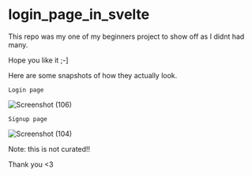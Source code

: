# login_page_in_svelte

This repo was my one of my beginners project to show off as I didnt had many.

Hope you like it ;-]

Here are some snapshots of how they actually look.

    Login page
   ![Screenshot (106)](https://user-images.githubusercontent.com/71930013/134778904-a3fd8329-a7d2-405a-8e2a-f7cd930aefaf.png)
    
    
    Signup page
   ![Screenshot (104)](https://user-images.githubusercontent.com/71930013/134778947-e50a0047-956b-492e-8619-afea171aca60.png)


Note: this is not curated!!

Thank you <3 
